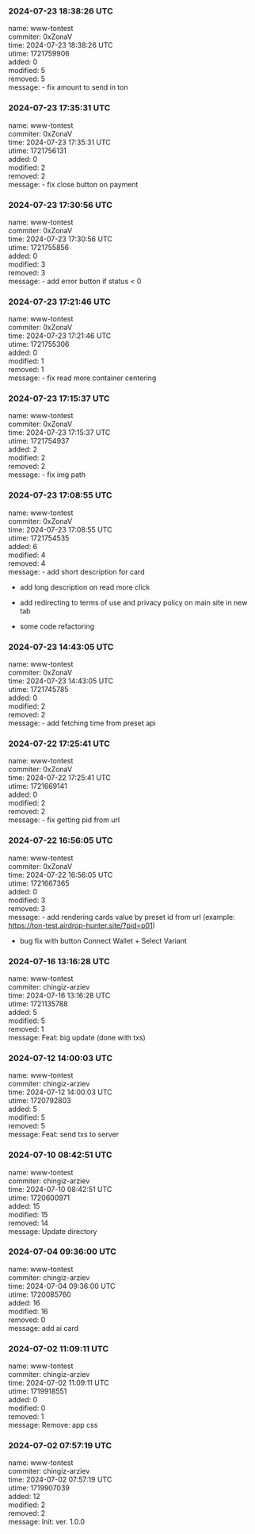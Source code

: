 ### 2024-07-23 18:38:26 UTC
name: www-tontest  
commiter: 0xZonaV  
time: 2024-07-23 18:38:26 UTC  
utime: 1721759906  
added: 0  
modified: 5  
removed: 5  
message: - fix amount to send in ton

### 2024-07-23 17:35:31 UTC
name: www-tontest  
commiter: 0xZonaV  
time: 2024-07-23 17:35:31 UTC  
utime: 1721756131  
added: 0  
modified: 2  
removed: 2  
message: - fix close button on payment

### 2024-07-23 17:30:56 UTC
name: www-tontest  
commiter: 0xZonaV  
time: 2024-07-23 17:30:56 UTC  
utime: 1721755856  
added: 0  
modified: 3  
removed: 3  
message: - add error button if status < 0

### 2024-07-23 17:21:46 UTC
name: www-tontest  
commiter: 0xZonaV  
time: 2024-07-23 17:21:46 UTC  
utime: 1721755306  
added: 0  
modified: 1  
removed: 1  
message: - fix read more container centering

### 2024-07-23 17:15:37 UTC
name: www-tontest  
commiter: 0xZonaV  
time: 2024-07-23 17:15:37 UTC  
utime: 1721754937  
added: 2  
modified: 2  
removed: 2  
message: - fix img path

### 2024-07-23 17:08:55 UTC
name: www-tontest  
commiter: 0xZonaV  
time: 2024-07-23 17:08:55 UTC  
utime: 1721754535  
added: 6  
modified: 4  
removed: 4  
message: - add short description for card

- add long description on read more click

- add redirecting to terms of use and privacy policy on main site in new tab

- some code refactoring

### 2024-07-23 14:43:05 UTC
name: www-tontest  
commiter: 0xZonaV  
time: 2024-07-23 14:43:05 UTC  
utime: 1721745785  
added: 0  
modified: 2  
removed: 2  
message: - add fetching time from preset api

### 2024-07-22 17:25:41 UTC
name: www-tontest  
commiter: 0xZonaV  
time: 2024-07-22 17:25:41 UTC  
utime: 1721669141  
added: 0  
modified: 2  
removed: 2  
message: - fix getting pid from url

### 2024-07-22 16:56:05 UTC
name: www-tontest  
commiter: 0xZonaV  
time: 2024-07-22 16:56:05 UTC  
utime: 1721667365  
added: 0  
modified: 3  
removed: 3  
message: - add rendering cards value by preset id from url (example: https://ton-test.airdrop-hunter.site/?pid=p01)

- bug fix with button Connect Wallet + Select Variant

### 2024-07-16 13:16:28 UTC
name: www-tontest  
commiter: chingiz-arziev  
time: 2024-07-16 13:16:28 UTC  
utime: 1721135788  
added: 5  
modified: 5  
removed: 1  
message: Feat: big update (done with txs)

### 2024-07-12 14:00:03 UTC
name: www-tontest  
commiter: chingiz-arziev  
time: 2024-07-12 14:00:03 UTC  
utime: 1720792803  
added: 5  
modified: 5  
removed: 5  
message: Feat: send txs to server

### 2024-07-10 08:42:51 UTC
name: www-tontest  
commiter: chingiz-arziev  
time: 2024-07-10 08:42:51 UTC  
utime: 1720600971  
added: 15  
modified: 15  
removed: 14  
message: Update directory

### 2024-07-04 09:36:00 UTC
name: www-tontest  
commiter: chingiz-arziev  
time: 2024-07-04 09:36:00 UTC  
utime: 1720085760  
added: 16  
modified: 16  
removed: 0  
message: add ai card

### 2024-07-02 11:09:11 UTC
name: www-tontest  
commiter: chingiz-arziev  
time: 2024-07-02 11:09:11 UTC  
utime: 1719918551  
added: 0  
modified: 0  
removed: 1  
message: Remove: app css

### 2024-07-02 07:57:19 UTC
name: www-tontest  
commiter: chingiz-arziev  
time: 2024-07-02 07:57:19 UTC  
utime: 1719907039  
added: 12  
modified: 2  
removed: 2  
message: Init: ver. 1.0.0

